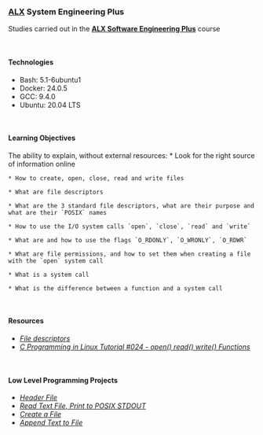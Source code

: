 ### [ALX](https://www.alxafrica.com/) System Engineering Plus

Studies carried out in the **[ALX Software Engineering Plus](https://www.alxafrica.com/software-engineering-plus/)** course

<br />

#### Technologies

* Bash:     5.1-6ubuntu1
* Docker:   24.0.5
* GCC:      9.4.0
* Ubuntu:   20.04 LTS

<br />

#### Learning Objectives

The ability to explain, without external resources:
	* Look for the right source of information online

	* How to create, open, close, read and write files

	* What are file descriptors

	* What are the 3 standard file descriptors, what are their purpose and what are their `POSIX` names

	* How to use the I/O system calls `open`, `close`, `read` and `write`

	* What are and how to use the flags `O_RDONLY`, `O_WRONLY`, `O_RDWR`

	* What are file permissions, and how to set them when creating a file with the `open` system call

	* What is a system call

	* What is the difference between a function and a system call

<br />

#### Resources

* _[File descriptors](https://en.wikipedia.org/wiki/File_descriptor)_
* _[C Programming in Linux Tutorial #024 - open() read() write() Functions](https://www.youtube.com/watch?v=e-srF6c3TJ8)_

<br />

#### Low Level Programming Projects

* _[Header File](main.h)_
* _[Read Text File, Print to POSIX STDOUT](0-read_textfile.c)_ 
* _[Create a File](1-create_file.c)_
* _[Append Text to File](2-append_text_to_file.c)_

<br />

